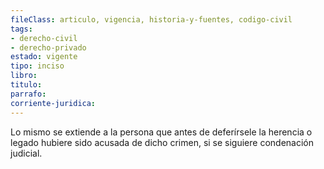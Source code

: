 ```yaml
---
fileClass: articulo, vigencia, historia-y-fuentes, codigo-civil
tags:
- derecho-civil
- derecho-privado
estado: vigente
tipo: inciso
libro:
titulo:
parrafo:
corriente-juridica:
---
```

Lo mismo se extiende a la persona que antes de deferírsele la herencia o legado hubiere sido acusada de dicho crimen, si se siguiere condenación judicial.